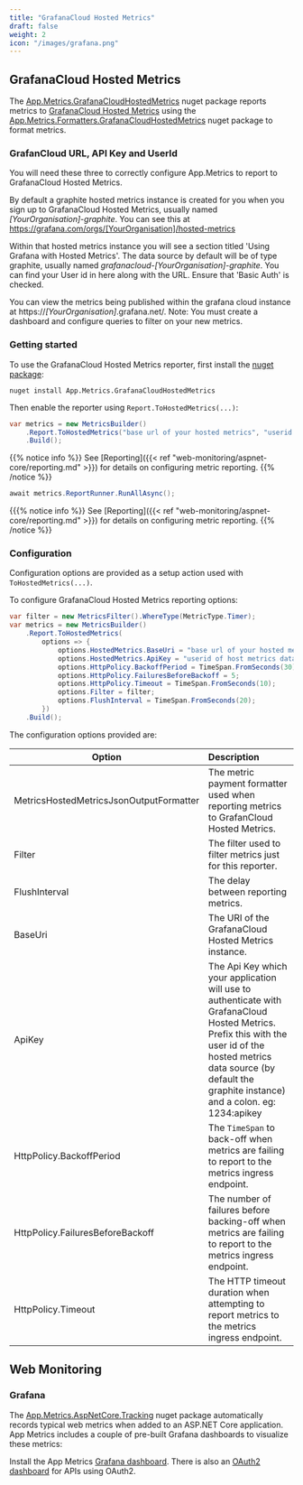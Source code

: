 ```yaml
---
title: "GrafanaCloud Hosted Metrics"
draft: false
weight: 2
icon: "/images/grafana.png"
---
```


## GrafanaCloud Hosted Metrics

The [App.Metrics.GrafanaCloudHostedMetrics](https://www.nuget.org/packages/App.Metrics.GrafanaCloudHostedMetrics/) nuget package reports metrics to [GrafanaCloud Hosted Metrics](https://grafana.com/cloud/metrics) using the [App.Metrics.Formatters.GrafanaCloudHostedMetrics](https://www.nuget.org/packages/App.Metrics.Formatters.GrafanaCloudHostedMetrics/) nuget package to format metrics.

### GrafanCloud URL, API Key and UserId

You will need these three to correctly configure App.Metrics to report to GrafanaCloud Hosted Metrics.

By default a graphite hosted metrics instance is created for you when you sign up to GrafanaCloud Hosted Metrics, usually named *[YourOrganisation]-graphite*. You can see this at https://grafana.com/orgs/[YourOrganisation]/hosted-metrics

Within that hosted metrics instance you will see a section titled 'Using Grafana with Hosted Metrics'. The data source by default will be of type graphite, usually named *grafanacloud-[YourOrganisation]-graphite*. You can find your User id in here along with the URL. Ensure that 'Basic Auth' is checked.

You can view the metrics being published within the grafana cloud instance at https://*[YourOrganisation]*.grafana.net/. Note: You must create a dashboard and configure queries to filter on your new metrics.

### Getting started

<i class="fa fa-hand-o-right"></i> To use the GrafanaCloud Hosted Metrics reporter, first install the [nuget package](https://www.nuget.org/packages/App.Metrics.Reporting.GrafanaCloudHostedMetrics/):

```console
nuget install App.Metrics.GrafanaCloudHostedMetrics
```

<i class="fa fa-hand-o-right"></i> Then enable the reporter using `Report.ToHostedMetrics(...)`:

```csharp
var metrics = new MetricsBuilder()
    .Report.ToHostedMetrics("base url of your hosted metrics", "userid of host metrics data source:your grafana.com hosted metrics api key")
    .Build();
```

{{% notice info %}}
<i class="fa fa-hand-o-right"></i> See [Reporting]({{< ref "web-monitoring/aspnet-core/reporting.md" >}}) for details on configuring metric reporting.
{{% /notice %}}

```csharp
await metrics.ReportRunner.RunAllAsync();
```

{{{% notice info %}}
<i class="fa fa-hand-o-right"></i> See [Reporting]({{< ref "web-monitoring/aspnet-core/reporting.md" >}}) for details on configuring metric reporting.
{{% /notice %}}

### Configuration

Configuration options are provided as a setup action used with `ToHostedMetrics(...)`.

<i class="fa fa-hand-o-right"></i> To configure GrafanaCloud Hosted Metrics reporting options:

```csharp
var filter = new MetricsFilter().WhereType(MetricType.Timer);
var metrics = new MetricsBuilder()
    .Report.ToHostedMetrics(
        options => {
            options.HostedMetrics.BaseUri = "base url of your hosted metrics";
            options.HostedMetrics.ApiKey = "userid of host metrics data source:your grafana.com hosted metrics api key";
            options.HttpPolicy.BackoffPeriod = TimeSpan.FromSeconds(30);
            options.HttpPolicy.FailuresBeforeBackoff = 5;
            options.HttpPolicy.Timeout = TimeSpan.FromSeconds(10);
            options.Filter = filter;
            options.FlushInterval = TimeSpan.FromSeconds(20);
        })
    .Build();
```

<i class="fa fa-hand-o-right"></i> The configuration options provided are:

|Option|Description|
|------|:--------|
|MetricsHostedMetricsJsonOutputFormatter|The metric payment formatter used when reporting metrics to GrafanCloud Hosted Metrics.
|Filter|The filter used to filter metrics just for this reporter.
|FlushInterval|The delay between reporting metrics.
|BaseUri|The URI of the GrafanaCloud Hosted Metrics instance.
|ApiKey|The Api Key which your application will use to authenticate with GrafanaCloud Hosted Metrics. Prefix this with the user id of the hosted metrics data source (by default the graphite instance) and a colon. eg: 1234:apikey
|HttpPolicy.BackoffPeriod|The `TimeSpan` to back-off when metrics are failing to report to the metrics ingress endpoint.
|HttpPolicy.FailuresBeforeBackoff|The number of failures before backing-off when metrics are failing to report to the metrics ingress endpoint.
|HttpPolicy.Timeout|The HTTP timeout duration when attempting to report metrics to the metrics ingress endpoint.

## Web Monitoring

### Grafana

The [App.Metrics.AspNetCore.Tracking](https://www.nuget.org/packages/App.Metrics.AspNetCore.Tracking/) nuget package automatically records typical web metrics when added to an ASP.NET Core application. App Metrics includes a couple of pre-built Grafana dashboards to visualize these metrics:

Install the App Metrics [Grafana dashboard](https://grafana.com/dashboards/5117). There is also an [OAuth2 dashboard](https://grafana.com/dashboards/5117) for APIs using OAuth2.
